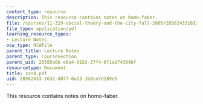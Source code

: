 ```yaml
---
content_type: resource
description: This resource contains notes on homo-faber.
file: /courses/11-329-social-theory-and-the-city-fall-2005/285824331632d8776e231b8ce7d289e5_ssn4.pdf
file_type: application/pdf
learning_resource_types:
- Lecture Notes
ocw_type: OCWFile
parent_title: Lecture Notes
parent_type: CourseSection
parent_uid: 25585a0b-e6a4-91b3-37f4-6f1ab74304bf
resourcetype: Document
title: ssn4.pdf
uid: 28582433-1632-d877-6e23-1b8ce7d289e5
---
```

This resource contains notes on homo-faber.

